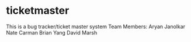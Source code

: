 # ticketmaster
This is a bug tracker/ticket master system
Team Members:
Aryan Janolkar
Nate Carman
Brian Yang
David Marsh
